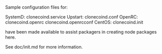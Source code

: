 Sample configuration files for:

SystemD: clonecoind.service
Upstart: clonecoind.conf
OpenRC:  clonecoind.openrc
         clonecoind.openrcconf
CentOS:  clonecoind.init

have been made available to assist packagers in creating node packages here.

See doc/init.md for more information.
